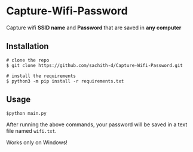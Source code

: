 # Capture-Wifi-Password

Capture wifi <b>SSID name</b> and <b> Password </b> that are saved in <b>any computer </b>

## Installation

```console
# clone the repo
$ git clone https://github.com/sachith-d/Capture-Wifi-Password.git

# install the requirements
$ python3 -m pip install -r requirements.txt
```
## Usage
```python
$python main.py
```
After running the above commands, your password will be saved in a text file named ```wifi.txt```.

Works only on Windows!


